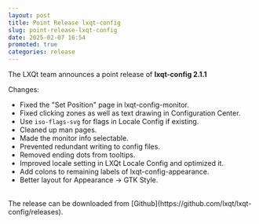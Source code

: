 ```yaml
---
layout: post
title: Point Release lxqt-config
slug: point-release-lxqt-config
date: 2025-02-07 16:54
promoted: true
categories: release
---
```


The LXQt team announces a point release of **lxqt-config 2.1.1**

Changes:

 * Fixed the "Set Position" page in lxqt-config-monitor.
 * Fixed clicking zones as well as text drawing in Configuration Center.
 * Use `iso-flags-svg` for flags in Locale Config if existing.
 * Cleaned up man pages.
 * Made the monitor info selectable.
 * Prevented redundant writing to config files.
 * Removed ending dots from tooltips.
 * Improved locale setting in LXQt Locale Config and optimized it.
 * Add colons to remaining labels of lxqt-config-appearance.
 * Better layout for Appearance → GTK Style.

<br/>
The release can be downloaded from [Github](https://github.com/lxqt/lxqt-config/releases).
